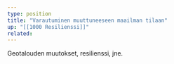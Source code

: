 ```yaml
---
type: position
title: "Varautuminen muuttuneeseen maailman tilaan"
up: "[[1000 Resilienssi]]"
related:
---
```


Geotalouden muutokset, resilienssi, jne.